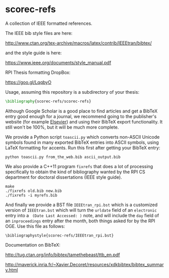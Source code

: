 # scorec-refs

A collection of IEEE formatted references.

The IEEE bib style files are here:

http://www.ctan.org/tex-archive/macros/latex/contrib/IEEEtran/bibtex/

and the style guide is here:

https://www.ieee.org/documents/style_manual.pdf

RPI Thesis formatting DropBox:

https://goo.gl/LqqbyO

Usage, assuming this repository is a subdirectory
of your thesis:

```latex
\bibliography{scorec-refs/scorec-refs}
```

Although Google Scholar is a good place to find articles
and get a BibTeX entry good enough for a journal,
we recommend going to the publisher's website
(for example [Elsevier](http://www.sciencedirect.com/))
and using their BibTeX export functionality.
It still won't be 100%, but it will be much more complete.

We provide a Python script `toascii.py` which converts non-ASCII
Unicode symbols found in many exported BibTeX entries
into ASCII symbols, using LaTeX formatting for accents.
Run this first after getting your BibTeX entry:

```
python toascii.py from_the_web.bib ascii_output.bib
```

We also provide a C++11 program `fixrefs` that does
a lot of processing specifically to obtain the kind
of bibliography wanted by the RPI CS department for
doctoral dissertations (IEEE style guide).

```
make
./fixrefs old.bib new.bib
./fixrefs -i myrefs.bib
```

And finally we provide a BST file `IEEEtran_rpi.bst` which is a
customized version of `IEEEtran.bst` which will turn the `urldate`
field of an `electronic` entry into a ` (Date Last Accessed: )` note,
and will include the `day` field of an
`inproceedings` entry after the month,
both things asked for by the RPI OGE.
Use this file as follows:

```
\bibliographystyle{scorec-refs/IEEEtran_rpi.bst}
```

Documentation on BibTeX:

http://tug.ctan.org/info/bibtex/tamethebeast/ttb_en.pdf

http://maverick.inria.fr/~Xavier.Decoret/resources/xdkbibtex/bibtex_summary.html
